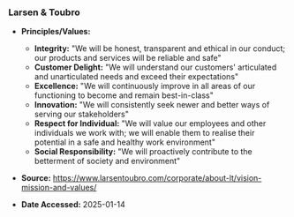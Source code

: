 ### Larsen & Toubro

- **Principles/Values:**
  - **Integrity:** "We will be honest, transparent and ethical in our conduct; our products and services will be reliable and safe"
  - **Customer Delight:** "We will understand our customers' articulated and unarticulated needs and exceed their expectations"
  - **Excellence:** "We will continuously improve in all areas of our functioning to become and remain best-in-class"
  - **Innovation:** "We will consistently seek newer and better ways of serving our stakeholders"
  - **Respect for Individual:** "We will value our employees and other individuals we work with; we will enable them to realise their potential in a safe and healthy work environment"
  - **Social Responsibility:** "We will proactively contribute to the betterment of society and environment"

- **Source:** https://www.larsentoubro.com/corporate/about-lt/vision-mission-and-values/
- **Date Accessed:** 2025-01-14